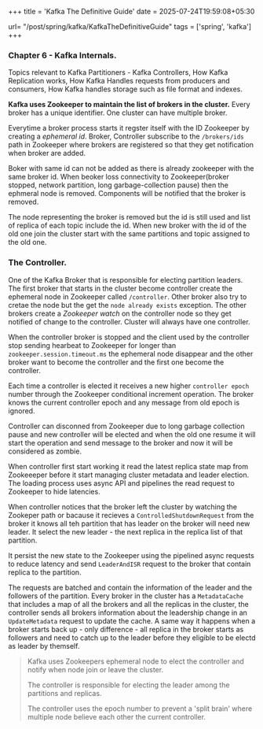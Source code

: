 +++
title = 'Kafka The Definitive Guide'
date = 2025-07-24T19:59:08+05:30

url= "/post/spring/kafka/KafkaTheDefinitiveGuide"
tags = ['spring', 'kafka']
+++
### **Chapter 6 - Kafka Internals.**

Topics relevant to Kafka Partitioners - Kafka Controllers, How Kafka Replication works, How Kafka Handles requests from producers and consumers, How Kafka handles storage such as file format and indexes.

**Kafka uses Zookeeper to maintain the list of brokers in the cluster.** Every broker has a unique identifier. One cluster can have multiple broker.

Everytime a broker process starts it regster itself with the ID Zookeeper by creating a *ephemeral id*. Broker, Controller subscribe to the `/brokers/ids` path in Zookeeper where brokers are registered so that they get notification when broker are added.

Boker with same id can not be added as there is already zookeeper with the same broker id. When beoker loss connectivity to Zookeeper(broker stopped, network partition, long garbage-collection pause) then the ephmeral node is removed. Components will be notified that the broker is removed.


The node representing the broker is removed but the id is still used and list of replica of each topic include the id. When new broker with the id of the old one join the cluster start with the same partitions and topic assigned to the old one.
### The Controller.
One of the Kafka Broker that is responsible for electing partition leaders. The first broker that starts in the cluster become controller create the ephemeral node in Zookeeper called `/controller`. Other broker also try to cretae the node but the get the `node already exists` exception. The other brokers create a _Zookeeper watch_ on the controller node so they get notified of change to the controller. Cluster will always have one controller.

When the controller broker is stopped and the client used by the controller stop sending hearbeat to Zookeeper for longer than `zookeeper.session.timeout.ms` the ephemeral node disappear and the other broker want to become the controller and the first one become the controller.

Each time a controller is elected it receives a new higher `controller epoch` number through the Zookeeper conditional increment operation. The broker knows the current controller epoch and any message from old epoch is ignored.  

Controller can disconned from Zookeeper due to long garbage collection pause and new controller will be elected and when the old one resume it will start the operation and send message to the broker and now it will be considered as zombie.

When controller first start working it read the latest replica state map from Zookeeeper before it start managing cluster metadata and leader election.  The loading process uses async API and pipelines the read request to Zookeeper to hide latencies.

When controller notices that the broker left the cluster by watching the Zookeper path or bacause it recieves a `ControlledShutdownRequest` from the broker it knows all teh partition that has leader on the broker will need new leader. It select the new leader - the next replica in the replica list of that partition.  

It persist the new state to the Zookeeper using the pipelined async requests to reduce latency and send `LeaderAndISR` request to the broker that contain replica to the partition.

The requests are batched and contain the information of the leader and the followers of the partition.
Every broker in the cluster has a `MetadataCache` that includes a map of all the brokers and all the replicas in the cluster, the controller sends all brokers information about the leadership change in an `UpdateMetadata` request to update the cache.
A same way it happens when a broker starts back up - only difference - all replica in the broker starts as followers and need to catch up to the leader before they eligible to be electd as leader by themself.

> Kafka uses Zookeepers ephemeral node to elect the controller and notify when node join or leave the cluster.
>
> The controller is responsible for electing the leader among the partitions and replicas.
>
> The controller uses the epoch number to prevent a 'split brain' where multiple node believe each other the current controller.
